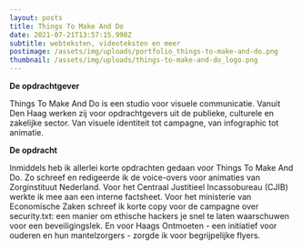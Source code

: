 ```yaml
---
layout: posts
title: Things To Make And Do
date: 2021-07-21T13:57:15.998Z
subtitle: webteksten, videoteksten en meer
postimage: /assets/img/uploads/portfolio_things-to-make-and-do.png
thumbnail: /assets/img/uploads/things-to-make-and-do_logo.png
---
```

**De opdrachtgever**

Things To Make And Do is een studio voor visuele communicatie. Vanuit Den Haag werken zij voor  opdrachtgevers uit de publieke, culturele en zakelijke sector. Van visuele identiteit tot campagne, van infographic tot animatie.

**De opdracht**

Inmiddels heb ik allerlei korte opdrachten gedaan voor Things To Make And Do. Zo schreef en redigeerde ik de voice-overs voor animaties van Zorginstituut Nederland. Voor het Centraal Justitieel Incassobureau (CJIB) werkte ik mee aan een interne factsheet. Voor het ministerie van Economische Zaken schreef ik korte copy voor de campagne over security.txt: een manier om ethische hackers je snel te laten waarschuwen voor een beveiligingslek. En voor Haags Ontmoeten - een initiatief voor ouderen en hun mantelzorgers - zorgde ik voor begrijpelijke flyers.